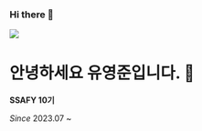 ### Hi there 👋

<a href="https://www.instagram.com/hluuy_/" target="_blank"><img src="https://img.shields.io/badge/hluuy_-E4405F?style=for-the-badge&logo=instagram&logoColor=white"/></a>

# 안녕하세요 유영준입니다. :baby_chick:

**SSAFY 10기**

*Since* 2023.07 ~

